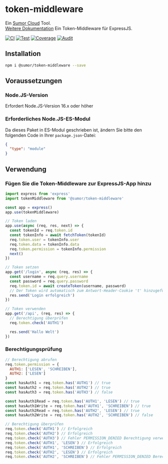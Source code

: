 # token-middleware

Ein [Sumor Cloud](https://sumor.cloud) Tool.  
[Weitere Dokumentation](https://sumor.cloud/token-middleware)
Ein Token-Middleware für ExpressJS.

[![CI](https://github.com/sumor-cloud/token-middleware/actions/workflows/ci.yml/badge.svg)](https://github.com/sumor-cloud/token-middleware/actions/workflows/ci.yml)
[![Test](https://github.com/sumor-cloud/token-middleware/actions/workflows/ut.yml/badge.svg)](https://github.com/sumor-cloud/token-middleware/actions/workflows/ut.yml)
[![Coverage](https://github.com/sumor-cloud/token-middleware/actions/workflows/coverage.yml/badge.svg)](https://github.com/sumor-cloud/token-middleware/actions/workflows/coverage.yml)
[![Audit](https://github.com/sumor-cloud/token-middleware/actions/workflows/audit.yml/badge.svg)](https://github.com/sumor-cloud/token-middleware/actions/workflows/audit.yml)

## Installation

```bash
npm i @sumor/token-middleware --save
```

## Voraussetzungen

### Node.JS-Version

Erfordert Node.JS-Version 16.x oder höher

### Erforderliches Node.JS-ES-Modul

Da dieses Paket in ES-Modul geschrieben ist,
ändern Sie bitte den folgenden Code in Ihrer `package.json`-Datei:

```json
{
  "type": "module"
}
```

## Verwendung

### Fügen Sie die Token-Middleware zur ExpressJS-App hinzu

```javascript
import express from 'express'
import tokenMiddleware from '@sumor/token-middleware'

const app = express()
app.use(tokenMiddleware)

// Token laden
app.use(async (req, res, next) => {
  const tokenId = req.token.id
  const tokenInfo = await fetchToken(tokenId)
  req.token.user = tokenInfo.user
  req.token.data = tokenInfo.data
  req.token.permission = tokenInfo.permission
  next()
})

// Token setzen
app.get('/login', async (req, res) => {
  const username = req.query.username
  const password = req.query.password
  req.token.id = await createToken(username, password)
  // Der Token wird automatisch zum Antwort-Header-Cookie 't' hinzugefügt
  res.send('Login erfolgreich')
})

// Token verwenden
app.get('/api', (req, res) => {
  // Berechtigung überprüfen
  req.token.check('AUTH1')

  res.send('Hallo Welt')
})
```

### Berechtigungsprüfung

```javascript
// Berechtigung abrufen
req.token.permission = {
  AUTH1: ['LESEN', 'SCHREIBEN'],
  AUTH2: ['LESEN']
}
const hasAuth1 = req.token.has('AUTH1') // true
const hasAuth2 = req.token.has('AUTH2') // true
const hasAuth3 = req.token.has('AUTH3') // false

const hasAuth1Read = req.token.has('AUTH1', 'LESEN') // true
const hasAuth1Write = req.token.has('AUTH1', 'SCHREIBEN') // true
const hasAuth2Read = req.token.has('AUTH2', 'LESEN') // true
const hasAuth2Write = req.token.has('AUTH2', 'SCHREIBEN') // false

// Berechtigung überprüfen
req.token.check('AUTH1') // Erfolgreich
req.token.check('AUTH2') // Erfolgreich
req.token.check('AUTH3') // Fehler PERMISSION_DENIED Berechtigung verweigert: AUTH3
req.token.check('AUTH1', 'LESEN') // Erfolgreich
req.token.check('AUTH1', 'SCHREIBEN') // Erfolgreich
req.token.check('AUTH2', 'LESEN') // Erfolgreich
req.token.check('AUTH2', 'SCHREIBEN') // Fehler PERMISSION_DENIED Berechtigung verweigert: AUTH2=SCHREIBEN
```
